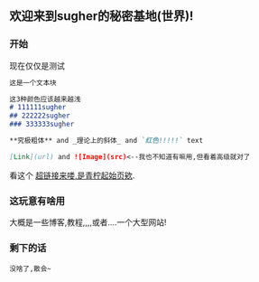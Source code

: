 ## 欢迎来到sugher的秘密基地(世界)!

### 开始

现在仅仅是测试

```markdown
这是一个文本块

这3种颜色应该越来越浅
# 111111sugher
## 222222sugher
### 333333sugher

**究极粗体** and _理论上的斜体_ and `红色!!!!!` text

[Link](url) and ![Image](src)<--我也不知道有嘛用,但看着高级就对了
```

看这个 [超链接来喽,是青柠起始页欸]([https://limestart.cn/]).

### 这玩意有啥用
大概是一些博客,教程,,,,或者....一个大型网站!

### 剩下的话
`没啥了,散会~`
